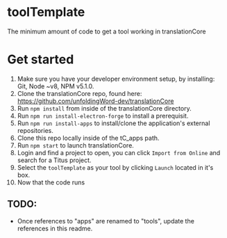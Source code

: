 # toolTemplate
The minimum amount of code to get a tool working in translationCore

# Get started
1. Make sure you have your developer environment setup, by installing: Git, Node ~v8, NPM v5.1.0.
2. Clone the translationCore repo, found here: https://github.com/unfoldingWord-dev/translationCore
3. Run `npm install` from inside of the translationCore directory.
4. Run `npm run install-electron-forge` to install a prerequisit.
5. Run `npm run install-apps` to install/clone the application's external repositories.
6. Clone this repo locally inside of the tC_apps path.
7. Run `npm start` to launch translationCore.
8. Login and find a project to open, you can click `Import from Online` and search for a Titus project.
9. Select the `toolTemplate` as your tool by clicking `Launch` located in it's box.
10. Now that the code runs 

## TODO: 
- Once references to "apps" are renamed to "tools", update the references in this readme.
